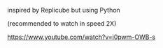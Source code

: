 inspired by Replicube but using Python

(recommended to watch in speed 2X)

https://www.youtube.com/watch?v=i0pwm-OWB-s

